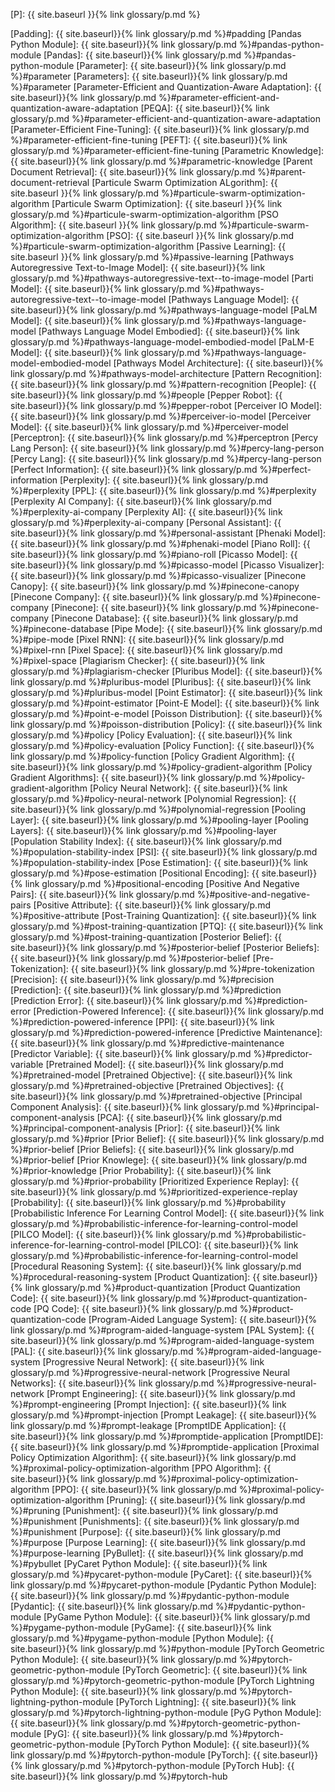 [P]: {{ site.baseurl }}{% link glossary/p.md %}

[Padding]: {{ site.baseurl}}{% link glossary/p.md %}#padding
[Pandas Python Module]: {{ site.baseurl}}{% link glossary/p.md %}#pandas-python-module
[Pandas]: {{ site.baseurl}}{% link glossary/p.md %}#pandas-python-module
[Parameter]: {{ site.baseurl}}{% link glossary/p.md %}#parameter
[Parameters]: {{ site.baseurl}}{% link glossary/p.md %}#parameter
[Parameter-Efficient and Quantization-Aware Adaptation]: {{ site.baseurl}}{% link glossary/p.md %}#parameter-efficient-and-quantization-aware-adaptation
[PEQA]: {{ site.baseurl}}{% link glossary/p.md %}#parameter-efficient-and-quantization-aware-adaptation
[Parameter-Efficient Fine-Tuning]: {{ site.baseurl}}{% link glossary/p.md %}#parameter-efficient-fine-tuning
[PEFT]: {{ site.baseurl}}{% link glossary/p.md %}#parameter-efficient-fine-tuning
[Parametric Knowledge]: {{ site.baseurl}}{% link glossary/p.md %}#parametric-knowledge
[Parent Document Retrieval]: {{ site.baseurl}}{% link glossary/p.md %}#parent-document-retrieval
[Particule Swarm Optimization ALgorithm]: {{ site.baseurl }}{% link glossary/p.md %}#particule-swarm-optimization-algorithm
[Particule Swarm Optimization]: {{ site.baseurl }}{% link glossary/p.md %}#particule-swarm-optimization-algorithm
[PSO Algorithm]: {{ site.baseurl }}{% link glossary/p.md %}#particule-swarm-optimization-algorithm
[PSO]: {{ site.baseurl }}{% link glossary/p.md %}#particule-swarm-optimization-algorithm
[Passive Learning]: {{ site.baseurl }}{% link glossary/p.md %}#passive-learning
[Pathways Autoregressive Text-to-Image Model]: {{ site.baseurl}}{% link glossary/p.md %}#pathways-autoregressive-text--to-image-model
[Parti Model]: {{ site.baseurl}}{% link glossary/p.md %}#pathways-autoregressive-text--to-image-model
[Pathways Language Model]: {{ site.baseurl}}{% link glossary/p.md %}#pathways-language-model
[PaLM Model]: {{ site.baseurl}}{% link glossary/p.md %}#pathways-language-model
[Pathways Language Model Embodied]: {{ site.baseurl}}{% link glossary/p.md %}#pathways-language-model-embodied-model
[PaLM-E Model]: {{ site.baseurl}}{% link glossary/p.md %}#pathways-language-model-embodied-model
[Pathways Model Architecture]: {{ site.baseurl}}{% link glossary/p.md %}#pathways-model-architecture
[Pattern Recognition]: {{ site.baseurl}}{% link glossary/p.md %}#pattern-recognition
[People]: {{ site.baseurl}}{% link glossary/p.md %}#people
[Pepper Robot]: {{ site.baseurl}}{% link glossary/p.md %}#pepper-robot
[Perceiver IO Model]: {{ site.baseurl}}{% link glossary/p.md %}#perceiver-io-model
[Perceiver Model]: {{ site.baseurl}}{% link glossary/p.md %}#perceiver-model
[Perceptron]: {{ site.baseurl}}{% link glossary/p.md %}#perceptron
[Percy Lang Person]: {{ site.baseurl}}{% link glossary/p.md %}#percy-lang-person
[Percy Lang]: {{ site.baseurl}}{% link glossary/p.md %}#percy-lang-person
[Perfect Information]: {{ site.baseurl}}{% link glossary/p.md %}#perfect-information
[Perplexity]: {{ site.baseurl}}{% link glossary/p.md %}#perplexity
[PPL]: {{ site.baseurl}}{% link glossary/p.md %}#perplexity
[Perplexity AI Company]: {{ site.baseurl}}{% link glossary/p.md %}#perplexity-ai-company
[Perplexity AI]: {{ site.baseurl}}{% link glossary/p.md %}#perplexity-ai-company
[Personal Assistant]: {{ site.baseurl}}{% link glossary/p.md %}#personal-assistant
[Phenaki Model]: {{ site.baseurl}}{% link glossary/p.md %}#phenaki-model
[Piano Roll]: {{ site.baseurl}}{% link glossary/p.md %}#piano-roll
[Picasso Model]: {{ site.baseurl}}{% link glossary/p.md %}#picasso-model
[Picasso Visualizer]: {{ site.baseurl}}{% link glossary/p.md %}#picasso-visualizer
[Pinecone Canopy]: {{ site.baseurl}}{% link glossary/p.md %}#pinecone-canopy
[Pinecone Company]: {{ site.baseurl}}{% link glossary/p.md %}#pinecone-company
[Pinecone]: {{ site.baseurl}}{% link glossary/p.md %}#pinecone-company
[Pinecone Database]: {{ site.baseurl}}{% link glossary/p.md %}#pinecone-database
[Pipe Mode]: {{ site.baseurl}}{% link glossary/p.md %}#pipe-mode
[Pixel RNN]: {{ site.baseurl}}{% link glossary/p.md %}#pixel-rnn
[Pixel Space]: {{ site.baseurl}}{% link glossary/p.md %}#pixel-space
[Plagiarism Checker]: {{ site.baseurl}}{% link glossary/p.md %}#plagiarism-checker
[Pluribus Model]: {{ site.baseurl}}{% link glossary/p.md %}#pluribus-model
[Pluribus]: {{ site.baseurl}}{% link glossary/p.md %}#pluribus-model
[Point Estimator]: {{ site.baseurl}}{% link glossary/p.md %}#point-estimator
[Point-E Model]: {{ site.baseurl}}{% link glossary/p.md %}#point-e-model
[Poisson Distribution]: {{ site.baseurl}}{% link glossary/p.md %}#poisson-distribution
[Policy]: {{ site.baseurl}}{% link glossary/p.md %}#policy
[Policy Evaluation]: {{ site.baseurl}}{% link glossary/p.md %}#policy-evaluation
[Policy Function]: {{ site.baseurl}}{% link glossary/p.md %}#policy-function
[Policy Gradient Algorithm]: {{ site.baseurl}}{% link glossary/p.md %}#policy-gradient-algorithm
[Policy Gradient Algorithms]: {{ site.baseurl}}{% link glossary/p.md %}#policy-gradient-algorithm
[Policy Neural Network]: {{ site.baseurl}}{% link glossary/p.md %}#policy-neural-network
[Polynomial Regression]: {{ site.baseurl}}{% link glossary/p.md %}#polynomial-regression
[Pooling Layer]: {{ site.baseurl}}{% link glossary/p.md %}#pooling-layer
[Pooling Layers]: {{ site.baseurl}}{% link glossary/p.md %}#pooling-layer
[Population Stability Index]: {{ site.baseurl}}{% link glossary/p.md %}#population-stability-index
[PSI]: {{ site.baseurl}}{% link glossary/p.md %}#population-stability-index
[Pose Estimation]: {{ site.baseurl}}{% link glossary/p.md %}#pose-estimation
[Positional Encoding]: {{ site.baseurl}}{% link glossary/p.md %}#positional-encoding
[Positive And Negative Pairs]: {{ site.baseurl}}{% link glossary/p.md %}#positive-and-negative-pairs
[Positive Attribute]: {{ site.baseurl}}{% link glossary/p.md %}#positive-attribute
[Post-Training Quantization]: {{ site.baseurl}}{% link glossary/p.md %}#post-training-quantization
[PTQ]: {{ site.baseurl}}{% link glossary/p.md %}#post-training-quantization
[Posterior Belief]: {{ site.baseurl}}{% link glossary/p.md %}#posterior-belief
[Posterior Beliefs]: {{ site.baseurl}}{% link glossary/p.md %}#posterior-belief
[Pre-Tokenization]: {{ site.baseurl}}{% link glossary/p.md %}#pre-tokenization
[Precision]: {{ site.baseurl}}{% link glossary/p.md %}#precision
[Prediction]: {{ site.baseurl}}{% link glossary/p.md %}#prediction
[Prediction Error]: {{ site.baseurl}}{% link glossary/p.md %}#prediction-error
[Prediction-Powered Inference]: {{ site.baseurl}}{% link glossary/p.md %}#prediction-powered-inference
[PPI]: {{ site.baseurl}}{% link glossary/p.md %}#prediction-powered-inference
[Predictive Maintenance]: {{ site.baseurl}}{% link glossary/p.md %}#predictive-maintenance
[Predictor Variable]: {{ site.baseurl}}{% link glossary/p.md %}#predictor-variable
[Pretrained Model]: {{ site.baseurl}}{% link glossary/p.md %}#pretrained-model
[Pretrained Objective]: {{ site.baseurl}}{% link glossary/p.md %}#pretrained-objective
[Pretrained Objectives]: {{ site.baseurl}}{% link glossary/p.md %}#pretrained-objective
[Principal Component Analysis]: {{ site.baseurl}}{% link glossary/p.md %}#principal-component-analysis
[PCA]: {{ site.baseurl}}{% link glossary/p.md %}#principal-component-analysis
[Prior]: {{ site.baseurl}}{% link glossary/p.md %}#prior
[Prior Belief]: {{ site.baseurl}}{% link glossary/p.md %}#prior-belief
[Prior Beliefs]: {{ site.baseurl}}{% link glossary/p.md %}#prior-belief
[Prior Knowlege]: {{ site.baseurl}}{% link glossary/p.md %}#prior-knowledge
[Prior Probability]: {{ site.baseurl}}{% link glossary/p.md %}#prior-probability
[Prioritized Experience Replay]: {{ site.baseurl}}{% link glossary/p.md %}#prioritized-experience-replay
[Probability]: {{ site.baseurl}}{% link glossary/p.md %}#probability
[Probabilistic Inference For Learning Control Model]: {{ site.baseurl}}{% link glossary/p.md %}#probabilistic-inference-for-learning-control-model
[PILCO Model]: {{ site.baseurl}}{% link glossary/p.md %}#probabilistic-inference-for-learning-control-model
[PILCO]: {{ site.baseurl}}{% link glossary/p.md %}#probabilistic-inference-for-learning-control-model
[Procedural Reasoning System]: {{ site.baseurl}}{% link glossary/p.md %}#procedural-reasoning-system
[Product Quantization]: {{ site.baseurl}}{% link glossary/p.md %}#product-quantization
[Product Quantization Code]: {{ site.baseurl}}{% link glossary/p.md %}#product-quantization-code
[PQ Code]: {{ site.baseurl}}{% link glossary/p.md %}#product-quantization-code
[Program-Aided Language System]: {{ site.baseurl}}{% link glossary/p.md %}#program-aided-language-system
[PAL System]: {{ site.baseurl}}{% link glossary/p.md %}#program-aided-language-system
[PAL]: {{ site.baseurl}}{% link glossary/p.md %}#program-aided-language-system
[Progressive Neural Network]: {{ site.baseurl}}{% link glossary/p.md %}#progressive-neural-network
[Progressive Neural Networks]: {{ site.baseurl}}{% link glossary/p.md %}#progressive-neural-network
[Prompt Engineering]: {{ site.baseurl}}{% link glossary/p.md %}#prompt-engineering
[Prompt Injection]: {{ site.baseurl}}{% link glossary/p.md %}#prompt-injection
[Prompt Leakage]: {{ site.baseurl}}{% link glossary/p.md %}#prompt-leakage
[PromptIDE Application]: {{ site.baseurl}}{% link glossary/p.md %}#promptide-application
[PromptIDE]: {{ site.baseurl}}{% link glossary/p.md %}#promptide-application
[Proximal Policy Optimization Algorithm]: {{ site.baseurl}}{% link glossary/p.md %}#proximal-policy-optimization-algorithm
[PPO Algorithm]: {{ site.baseurl}}{% link glossary/p.md %}#proximal-policy-optimization-algorithm
[PPO]: {{ site.baseurl}}{% link glossary/p.md %}#proximal-policy-optimization-algorithm
[Pruning]: {{ site.baseurl}}{% link glossary/p.md %}#pruning
[Punishment]: {{ site.baseurl}}{% link glossary/p.md %}#punishment
[Punishments]: {{ site.baseurl}}{% link glossary/p.md %}#punishment
[Purpose]: {{ site.baseurl}}{% link glossary/p.md %}#purpose
[Purpose Learning]: {{ site.baseurl}}{% link glossary/p.md %}#purpose-learning
[PyBullet]: {{ site.baseurl}}{% link glossary/p.md %}#pybullet
[PyCaret Python Module]: {{ site.baseurl}}{% link glossary/p.md %}#pycaret-python-module
[PyCaret]: {{ site.baseurl}}{% link glossary/p.md %}#pycaret-python-module
[Pydantic Python Module]: {{ site.baseurl}}{% link glossary/p.md %}#pydantic-python-module
[Pydantic]: {{ site.baseurl}}{% link glossary/p.md %}#pydantic-python-module
[PyGame Python Module]: {{ site.baseurl}}{% link glossary/p.md %}#pygame-python-module
[PyGame]: {{ site.baseurl}}{% link glossary/p.md %}#pygame-python-module
[Python Module]: {{ site.baseurl}}{% link glossary/p.md %}#python-module
[PyTorch Geometric Python Module]: {{ site.baseurl}}{% link glossary/p.md %}#pytorch-geometric-python-module
[PyTorch Geometric]: {{ site.baseurl}}{% link glossary/p.md %}#pytorch-geometric-python-module
[PyTorch Lightning Python Module]: {{ site.baseurl}}{% link glossary/p.md %}#pytorch-lightning-python-module
[PyTorch Lightning]: {{ site.baseurl}}{% link glossary/p.md %}#pytorch-lightning-python-module
[PyG Python Module]: {{ site.baseurl}}{% link glossary/p.md %}#pytorch-geometric-python-module
[PyG]: {{ site.baseurl}}{% link glossary/p.md %}#pytorch-geometric-python-module
[PyTorch Python Module]: {{ site.baseurl}}{% link glossary/p.md %}#pytorch-python-module
[PyTorch]: {{ site.baseurl}}{% link glossary/p.md %}#pytorch-python-module
[PyTorch Hub]: {{ site.baseurl}}{% link glossary/p.md %}#pytorch-hub
